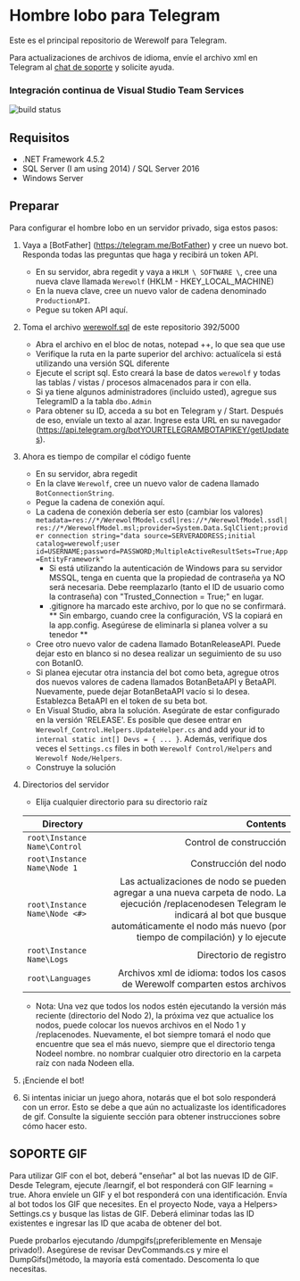 # Hombre lobo para Telegram

Este es el principal repositorio de Werewolf para Telegram.

Para actualizaciones de archivos de idioma, envíe el archivo xml en Telegram al [chat de soporte](http://telegram.me/werewolfsupport) y solicite ayuda.

### Integración continua de Visual Studio Team Services	
![build status](https://parabola949.visualstudio.com/_apis/public/build/definitions/c0505bb4-b972-452b-88be-acdc00501797/2/badge)

## Requisitos
* .NET Framework 4.5.2
* SQL Server (I am using 2014) / SQL Server 2016
* Windows Server

## Preparar

Para configurar el hombre lobo en un servidor privado, siga estos pasos:

1. Vaya a [BotFather] (https://telegram.me/BotFather) y cree un nuevo bot. Responda todas las preguntas que haga y recibirá un token API.
    * En su servidor, abra regedit y vaya a `HKLM \ SOFTWARE \`, cree una nueva clave llamada `Werewolf` (HKLM - HKEY_LOCAL_MACHINE)
    * En la nueva clave, cree un nuevo valor de cadena denominado `ProductionAPI`.
    * Pegue su token API aquí.
    
2. Toma el archivo [werewolf.sql](https://github.com/osvaldotapia/Werewolf/blob/master/werewolf.sql) de este repositorio
392/5000
    * Abra el archivo en el bloc de notas, notepad ++, lo que sea que use
    * Verifique la ruta en la parte superior del archivo: actualícela si está utilizando una versión SQL diferente
    * Ejecute el script sql. Esto creará la base de datos `werewolf` y todas las tablas / vistas / procesos almacenados para ir con ella.
    * Si ya tiene algunos administradores (incluido usted), agregue sus TelegramID a la tabla `dbo.Admin`		
    * Para obtener su ID, acceda a su bot en Telegram y / Start. Después de eso, envíale un texto al azar. Ingrese esta URL en su navegador (https://api.telegram.org/botYOURTELEGRAMBOTAPIKEY/getUpdates).
    
3. Ahora es tiempo de compilar el código fuente
    * En su servidor, abra regedit
    * En la clave `Werewolf`, cree un nuevo valor de cadena llamado` BotConnectionString`.
    * Pegue la cadena de conexión aquí.
    * La cadena de conexión debería ser esto (cambiar los valores)
`metadata=res://*/WerewolfModel.csdl|res://*/WerewolfModel.ssdl|res://*/WerewolfModel.msl;provider=System.Data.SqlClient;provider connection string="data source=SERVERADDRESS;initial catalog=werewolf;user id=USERNAME;password=PASSWORD;MultipleActiveResultSets=True;App=EntityFramework"`
      * Si está utilizando la autenticación de Windows para su servidor MSSQL, tenga en cuenta que la propiedad de contraseña ya NO será necesaria. Debe reemplazarlo (tanto el ID de usuario como la contraseña) con "Trusted_Connection = True;" en lugar.
      * .gitignore ha marcado este archivo, por lo que no se confirmará. ** Sin embargo, cuando cree la configuración, VS la copiará en la app.config. Asegúrese de eliminarla si planea volver a su tenedor **
   * Cree otro nuevo valor de cadena llamado BotanReleaseAPI. Puede dejar esto en blanco si no desea realizar un seguimiento de su uso con BotanIO.
   * Si planea ejecutar otra instancia del bot como beta, agregue otros dos nuevos valores de cadena llamados BotanBetaAPI y BetaAPI. Nuevamente, puede dejar BotanBetaAPI vacío si lo desea. Establezca BetaAPI en el token de su beta bot.
   * En Visual Studio, abra la solución. Asegúrate de estar configurado en la versión 'RELEASE'. Es posible que desee entrar en
   `Werewolf_Control.Helpers.UpdateHelper.cs` and add your id to `internal static int[] Devs = { ... }`. Además, verifique dos veces el
 `Settings.cs` files in both `Werewolf Control/Helpers` and `Werewolf Node/Helpers`.
   * Construye la solución
   
4. Directorios del servidor
   * Elija cualquier directorio para su directorio raíz

   | Directory | Contents |
   |-----------|---------:|
   |`root\Instance Name\Control`|Control de construcción|
   |`root\Instance Name\Node 1`|Construcción del nodo|
   |`root\Instance Name\Node <#>`|Las actualizaciones de nodo se pueden agregar a una nueva carpeta de nodo. La ejecución /replacenodesen Telegram le indicará al bot que busque automáticamente el nodo más nuevo (por tiempo de compilación) y lo ejecute|
   |`root\Instance Name\Logs`|Directorio de registro|
   |`root\Languages`|Archivos xml de idioma: todos los casos de Werewolf comparten estos archivos|

   * Nota: Una vez que todos los nodos estén ejecutando la versión más reciente (directorio del Nodo 2), la próxima vez que actualice los nodos, puede colocar los nuevos archivos en el Nodo 1 y /replacenodes. Nuevamente, el bot siempre tomará el nodo que encuentre que sea el más nuevo, siempre que el directorio tenga Nodeel nombre. no nombrar cualquier otro directorio en la carpeta raíz con nada Nodeen ella.
5. ¡Enciende el bot!
6. Si intentas iniciar un juego ahora, notarás que el bot solo responderá con un error. Esto se debe a que aún no actualizaste los identificadores de gif. Consulte la siguiente sección para obtener instrucciones sobre cómo hacer esto.

## SOPORTE GIF
Para utilizar GIF con el bot, deberá "enseñar" al bot las nuevas ID de GIF. Desde Telegram, ejecute /learngif, el bot responderá con GIF learning = true. Ahora envíele un GIF y el bot responderá con una identificación. Envía al bot todos los GIF que necesites. En el proyecto Node, vaya a Helpers> Settings.cs y busque las listas de GIF. Deberá eliminar todas las ID existentes e ingresar las ID que acaba de obtener del bot.

Puede probarlos ejecutando /dumpgifs(¡preferiblemente en Mensaje privado!). Asegúrese de revisar DevCommands.cs y mire el DumpGifs()método, la mayoría está comentado. Descomenta lo que necesitas.
